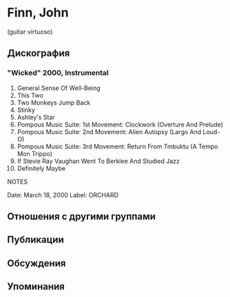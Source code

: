 # Finn, John

(guitar virtuoso)

## Дискография

### "Wicked" 2000, Instrumental

01. General Sense Of Well-Being 
02. This Two 
03. Two Monkeys Jump Back 
04. Stinky 
05. Ashley's Star 
06. Pompous Music Suite: 1st Movement: Clockwork (Overture And Prelude) 
07. Pompous Music Suite: 2nd Movement: Alien Autopsy (Largo And Loud-O) 
08. Pompous Music Suite: 3rd Movement: Return From Tmbuktu (A Tempo Mon Trippo) 
09. If Stevie Ray Vaughan Went To Berklee And Studied Jazz 
10. Definitely Maybe 


NOTES     
   

Date: March 18, 2000 
Label: ORCHARD 

 



## Отношения с другими группами


## Публикации


## Обсуждения


## Упоминания


